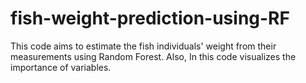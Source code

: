 # fish-weight-prediction-using-RF
This code aims to estimate the fish individuals' weight from their measurements using Random Forest. Also, In this code visualizes the importance of variables.
